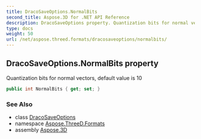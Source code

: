 ```yaml
---
title: DracoSaveOptions.NormalBits
second_title: Aspose.3D for .NET API Reference
description: DracoSaveOptions property. Quantization bits for normal vectors default value is 10
type: docs
weight: 50
url: /net/aspose.threed.formats/dracosaveoptions/normalbits/
---
```

## DracoSaveOptions.NormalBits property

Quantization bits for normal vectors, default value is 10

```csharp
public int NormalBits { get; set; }
```

### See Also

* class [DracoSaveOptions](../)
* namespace [Aspose.ThreeD.Formats](../../dracosaveoptions/)
* assembly [Aspose.3D](../../../)


